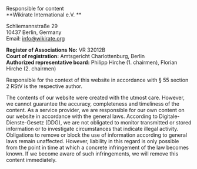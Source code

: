 Responsible for content<br>
**Wikirate International e.V. **

Schliemannstraße 29<br>
10437 Berlin, Germany<br>
Email: [info@wikirate.org](info@wikirate.org)<br>

**Register of Associations No:** VR 32012B<br>
**Court of registration:** Amtsgericht Charlottenburg, Berlin<br>
**Authorized representative board:** Philipp Hirche (1. chairmen), Florian Hirche (2. chairmen)<br> 

Responsible for the context of this website in accordance with § 55 section 2 RStV is the respective author. 

The contents of our website were created with the utmost care. However, we cannot guarantee the accuracy, completeness and timeliness of the content. As a service provider, we are responsible for our own content on our website in accordance with the general laws. According to Digitale-Dienste-Gesetz (DDG), we are not obligated to monitor transmitted or stored information or to investigate circumstances that indicate illegal activity. Obligations to remove or block the use of information according to general laws remain unaffected. However, liability in this regard is only possible from the point in time at which a concrete infringement of the law becomes known. If we become aware of such infringements, we will remove this content immediately.